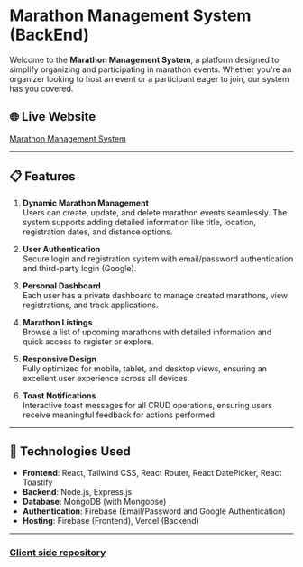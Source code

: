 # Marathon Management System (BackEnd)

Welcome to the **Marathon Management System**, a platform designed to simplify organizing and participating in marathon events. Whether you're an organizer looking to host an event or a participant eager to join, our system has you covered.

## 🌐 Live Website
[Marathon Management System](https://marathon-management-4f202.web.app/)

---

## 📋 Features
1. **Dynamic Marathon Management**  
   Users can create, update, and delete marathon events seamlessly. The system supports adding detailed information like title, location, registration dates, and distance options.

2. **User Authentication**  
   Secure login and registration system with email/password authentication and third-party login (Google).

3. **Personal Dashboard**  
   Each user has a private dashboard to manage created marathons, view registrations, and track applications.

4. **Marathon Listings**  
   Browse a list of upcoming marathons with detailed information and quick access to register or explore.

5. **Responsive Design**  
   Fully optimized for mobile, tablet, and desktop views, ensuring an excellent user experience across all devices.

6. **Toast Notifications**  
   Interactive toast messages for all CRUD operations, ensuring users receive meaningful feedback for actions performed.

---

## 🚀 Technologies Used
- **Frontend**: React, Tailwind CSS, React Router, React DatePicker, React Toastify
- **Backend**: Node.js, Express.js
- **Database**: MongoDB (with Mongoose)
- **Authentication**: Firebase (Email/Password and Google Authentication)
- **Hosting**: Firebase (Frontend), Vercel (Backend)

---
### [Client side repository](https://github.com/Rasadul-Islam/marathon-management-client)
